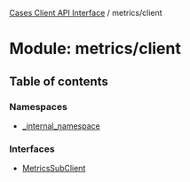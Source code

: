 [Cases Client API Interface](../README.md) / metrics/client

# Module: metrics/client

## Table of contents

### Namespaces

- [\_internal\_namespace](metrics_client._internal_namespace.md)

### Interfaces

- [MetricsSubClient](../interfaces/metrics_client.MetricsSubClient.md)
